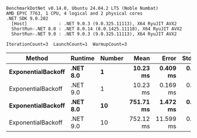 ```

BenchmarkDotNet v0.14.0, Ubuntu 24.04.2 LTS (Noble Numbat)
AMD EPYC 7763, 1 CPU, 4 logical and 2 physical cores
.NET SDK 9.0.202
  [Host]            : .NET 9.0.3 (9.0.325.11113), X64 RyuJIT AVX2
  ShortRun-.NET 8.0 : .NET 8.0.14 (8.0.1425.11118), X64 RyuJIT AVX2
  ShortRun-.NET 9.0 : .NET 9.0.3 (9.0.325.11113), X64 RyuJIT AVX2

IterationCount=3  LaunchCount=1  WarmupCount=3  

```
| Method             | Runtime  | Number | Mean      | Error     | StdDev   | Min       | Max       | Allocated |
|------------------- |--------- |------- |----------:|----------:|---------:|----------:|----------:|----------:|
| **ExponentialBackoff** | **.NET 8.0** | **1**      |  **10.23 ms** |  **0.409 ms** | **0.022 ms** |  **10.21 ms** |  **10.25 ms** |     **520 B** |
| ExponentialBackoff | .NET 9.0 | 1      |  10.23 ms |  0.169 ms | 0.009 ms |  10.22 ms |  10.24 ms |     520 B |
| **ExponentialBackoff** | **.NET 8.0** | **10**     | **751.71 ms** |  **1.472 ms** | **0.081 ms** | **751.64 ms** | **751.80 ms** |    **4120 B** |
| ExponentialBackoff | .NET 9.0 | 10     | 752.12 ms | 11.599 ms | 0.636 ms | 751.70 ms | 752.86 ms |    4120 B |
